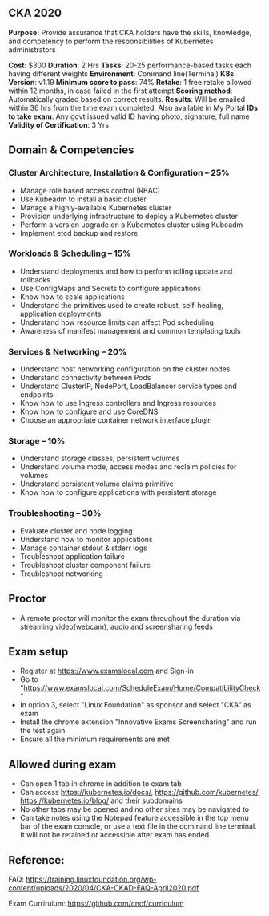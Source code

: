 ## CKA 2020

**Purpose:**
Provide assurance that CKA holders have the skills, knowledge, and competency to perform the responsibilities of Kubernetes administrators

**Cost**: $300
**Duration**: 2 Hrs
**Tasks**: 20-25 performance-based tasks each having different weights
**Environment**: Command line(Terminal)
**K8s Version**: v1.19
**Minimum score to pass**: 74% 
**Retake**: 1 free retake allowed within 12 months, in case failed in the first attempt
**Scoring method**: Automatically graded based on correct results.
**Results**: Will be emailed within 36 hrs from the time exam completed. Also available in My Portal
**IDs to take exam**: Any govt issued valid ID having photo, signature, full name
**Validity of Certification**: 3 Yrs

## Domain & Competencies

### Cluster Architecture, Installation & Configuration – 25%
- Manage role based access control (RBAC)
- Use Kubeadm to install a basic cluster
- Manage a highly-available Kubernetes cluster
- Provision underlying infrastructure to deploy a Kubernetes cluster
- Perform a version upgrade on a Kubernetes cluster using Kubeadm
- Implement etcd backup and restore

### Workloads & Scheduling – 15%
- Understand deployments and how to perform rolling update and rollbacks
- Use ConfigMaps and Secrets to configure applications
- Know how to scale applications
- Understand the primitives used to create robust, self-healing, application deployments
- Understand how resource limits can affect Pod scheduling
- Awareness of manifest management and common templating tools

### Services & Networking – 20% 
- Understand host networking configuration on the cluster nodes
- Understand connectivity between Pods
- Understand ClusterIP, NodePort, LoadBalancer service types and endpoints
- Know how to use Ingress controllers and Ingress resources
- Know how to configure and use CoreDNS
- Choose an appropriate container network interface plugin

### Storage – 10%
- Understand storage classes, persistent volumes
- Understand volume mode, access modes and reclaim policies for volumes
- Understand persistent volume claims primitive
- Know how to configure applications with persistent storage

### Troubleshooting – 30%
- Evaluate cluster and node logging
- Understand how to monitor applications
- Manage container stdout & stderr logs
- Troubleshoot application failure
- Troubleshoot cluster component failure
- Troubleshoot networking

## Proctor
- A remote proctor will monitor the exam throughout the duration via streaming video(webcam), audio and screensharing feeds

## Exam setup
- Register at https://www.examslocal.com and Sign-in
- Go to "https://www.examslocal.com/ScheduleExam/Home/CompatibilityCheck"
- In option 3, select "Linux Foundation" as sponsor and select "CKA" as exam
- Install the chrome extension "Innovative Exams Screensharing" and run the test again
- Ensure all the minimum requirements are met

## Allowed during exam
- Can open 1 tab in chrome in addition to exam tab
- Can access https://kubernetes.io/docs/, https://github.com/kubernetes/,
https://kubernetes.io/blog/ and their subdomains
- No other tabs may be opened and no other sites may be navigated to
- Can take notes using the Notepad feature accessible in the top menu bar of the exam
console, or use a text file in the command line terminal. It will not be retained or accessible after exam has ended.


## Reference:

FAQ: https://training.linuxfoundation.org/wp-content/uploads/2020/04/CKA-CKAD-FAQ-April2020.pdf

Exam Currirulum: https://github.com/cncf/curriculum